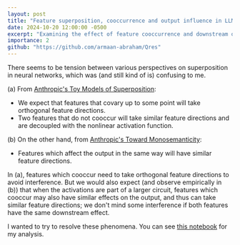 ```yaml
---
layout: post
title: "Feature superposition, cooccurrence and output influence in LLMs: a sparse autoencoder-based analysis"
date: 2024-10-20 12:00:00 -0500
excerpt: "Examining the effect of feature cooccurrence and downstream output influence on feature superposition."
importance: 2
github: "https://github.com/armaan-abraham/Qres"
---
```


There seems to be tension between various perspectives on superposition in
neural networks, which was (and still kind of is) confusing to me.

(a) From [Anthropic's Toy Models of Superposition](https://transformer-circuits.pub/2022/toy_model/index.html):

- We expect that features that covary up to some point will take orthogonal feature directions.
- Two features that do not cooccur will take similar feature directions and are decoupled with the nonlinear activation function.

(b) On the other hand, from [Anthropic's Toward Monosemanticity](https://transformer-circuits.pub/2023/monosemantic-features#phenomenology-feature-splitting):

- Features which affect the output in the same way will have similar feature directions.

In (a), features which cooccur need to take orthogonal feature directions to avoid interference. But we would also expect (and observe empirically in (b)) that when the activations are part of a larger circuit, features which cooccur may also have similar effects on the output, and thus can take similar feature directions; we don't mind some interference if both features have the same downstream effect.

I wanted to try to resolve these phenomena. You can see [this notebook](https://github.com/armaan-abraham/sparse-autoencoder/blob/master/analysis.ipynb) for my analysis.
